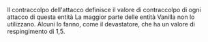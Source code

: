 Il contraccolpo dell'attacco definisce il valore di contraccolpo di ogni attacco di questa entità La maggior parte delle entità Vanilla non lo utilizzano. Alcuni lo fanno, come il devastatore, che ha un valore di respingimento di 1,5.
